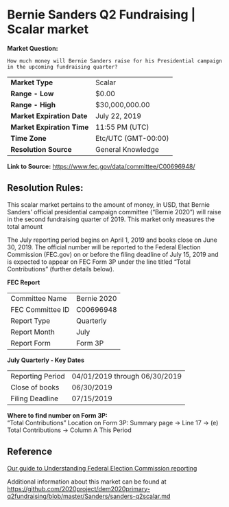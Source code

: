 
# Bernie Sanders Q2 Fundraising | Scalar market

**Market Question:**

``
How much money will Bernie Sanders raise for his Presidential campaign in the upcoming fundraising quarter?
``

|                        |                     |
|------------------------|---------------------|
| **Market Type**            | Scalar              |
| **Range - Low**          | $0.00               |
| **Range - High**           | $30,000,000.00      |
| **Market Expiration Date** | July 22, 2019       |
| **Market Expiration Time** | 11:55 PM (UTC)      |
| **Time Zone**              | Etc/UTC (GMT-00:00) |
| **Resolution Source**      | General Knowledge   |

**Link to Source:** https://www.fec.gov/data/committee/C00696948/

## Resolution Rules:

This scalar market pertains to the amount of money, in USD, that Bernie Sanders’ official presidential campaign committee (“Bernie 2020”) will raise in the second fundraising quarter of 2019. This market only measures the total amount

The July reporting period begins on April 1, 2019 and books close on June 30, 2019. The official number will be reported to the Federal Election Commission (FEC.gov) on or before the filing deadline of July 15, 2019 and is expected to appear on FEC Form 3P under the line titled “Total Contributions” (further details below).

**FEC Report**

|                  |             |
|------------------|-------------|
| Committee Name   | Bernie 2020 |
| FEC Committee ID | C00696948   |
| Report Type      | Quarterly   |
| Report Month     | July        |
| Report Form     | Form 3P        |


**July Quarterly - Key Dates**

|  |                               |
|----------------------------|-------------------------------|
| Reporting Period           | 04/01/2019 through 06/30/2019 |
| Close of books             | 06/30/2019                    |
| Filing Deadline            | 07/15/2019                    |

**Where to find number on Form 3P:**  
“Total Contributions”
Location on Form 3P: Summary page -> Line 17 -> (e) Total Contributions -> Column A This Period


## Reference

[Our guide to Understanding Federal Election Commission reporting](https://github.com/2020project/dem2020primary-q2fundraising/blob/master/FECreports.md)

Additional information about this market can be found at https://github.com/2020project/dem2020primary-q2fundraising/blob/master/Sanders/sanders-q2scalar.md
